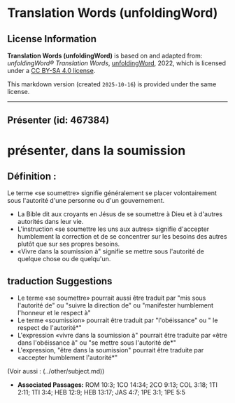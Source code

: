 # Translation Words (unfoldingWord)

## License Information

**Translation Words (unfoldingWord)** is based on and adapted from: _unfoldingWord® Translation Words_, [unfoldingWord](https://unfoldingword.org/utw), 2022, which is licensed under a [CC BY-SA 4.0 license](https://creativecommons.org/licenses/by-sa/4.0/legalcode.en).

This markdown version (created `2025-10-16`) is provided under the same license.



--------------------------------

## Présenter (id: 467384)

présenter, dans la soumission
=============================

Définition :
------------

Le terme «se soumettre» signifie généralement se placer volontairement sous l'autorité d'une personne ou d'un gouvernement.

* La Bible dit aux croyants en Jésus de se soumettre à Dieu et à d'autres autorités dans leur vie.
* L'instruction «se soumettre les uns aux autres» signifie d'accepter humblement la correction et de se concentrer sur les besoins des autres plutôt que sur ses propres besoins.
* «Vivre dans la soumission à" signifie se mettre sous l'autorité de quelque chose ou de quelqu'un.

traduction Suggestions
----------------------

* Le terme «se soumettre» pourrait aussi être traduit par "mis sous l'autorité de" ou "suivre la direction de" ou "manifester humblement l'honneur et le respect à"
* Le terme «soumission» pourrait être traduit par "l'obéissance" ou " le respect de l'autorité\*"
* L'expression «vivre dans la soumission à" pourrait être traduite par «être dans l'obéissance à" ou "se mettre sous l'autorité de\*"
* L'expression, "être dans la soumission" pourrait être traduite par «accepter humblement l'autorité\*"

(Voir aussi : (../other/subject.md))

* **Associated Passages:** ROM 10:3; 1CO 14:34; 2CO 9:13; COL 3:18; 1TI 2:11; 1TI 3:4; HEB 12:9; HEB 13:17; JAS 4:7; 1PE 3:1; 1PE 5:5

